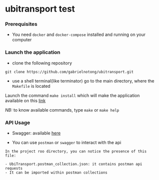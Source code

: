 # ubitransport test

### Prerequisites

- You need `docker` and `docker-compose` installed and running on your computer

### Launch the application

- clone the following repository

```
git clone https://github.com/gabrielnotong/ubitransport.git
```

- use a shell terminal(like terminator) go to the main directory, where the `Makefile` is located

Launch the command `make install` which will make the application available on this [link](http://localhosts:8000/api)

*NB:* to know available commands, type `make` or `make help`

### API Usage

- Swagger: available [here](http://localhosts:8000/api)

- You can use `postman` or `swagger` to interact with the api

```
In the project roo directory, you can notice the presence of this file:

- UbiTransport.postman_collection.json: it contains postman api requests
- It can be imported within postman collections
```
